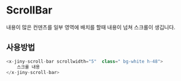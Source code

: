 # ScrollBar
내용이 많은 컨덴츠를 일부 영역에 배치를 할때 내용이 넘쳐 스크롤이 생깁니다.

## 사용방법

```php
<x-jiny-scroll-bar scrollwidth="5"  class=" bg-white h-48">
    스크롤 내용
</x-jiny-scroll-bar>
```
